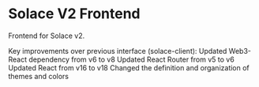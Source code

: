 # Solace V2 Frontend

Frontend for Solace v2.

Key improvements over previous interface (solace-client):
Updated Web3-React dependency from v6 to v8
Updated React Router from v5 to v6
Updated React from v16 to v18
Changed the definition and organization of themes and colors

